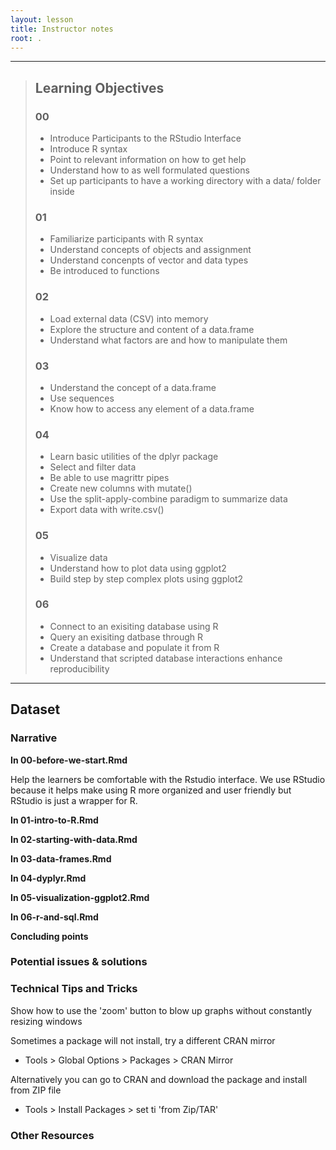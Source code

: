 ```yaml
---
layout: lesson
title: Instructor notes
root: .
---
```


-----------
> ## Learning Objectives
> ### 00
> - Introduce Participants to the RStudio Interface
> - Introduce R syntax
> - Point to relevant information on how to get help
> - Understand how to as well formulated questions
> - Set up participants to have a working directory with a data/ folder inside
> ### 01
> - Familiarize participants with R syntax
> - Understand concepts of objects and assignment
> - Understand concenpts of vector and data types
> - Be introduced to functions
> ### 02
> - Load external data (CSV) into memory
> - Explore the structure and content of a data.frame
> - Understand what factors are and how to manipulate them
> ### 03
> - Understand the concept of a data.frame
> - Use sequences
> - Know how to access any element of a data.frame
> ### 04
> - Learn basic utilities of the dplyr package
> - Select and filter data
> - Be able to use magrittr pipes
> - Create new columns with mutate()
> - Use the split-apply-combine paradigm to summarize data
> - Export data with write.csv()
> ### 05
> - Visualize data
> - Understand how to plot data using ggplot2
> - Build step by step complex plots using ggplot2
> ### 06
> - Connect to an exisiting database using R
> - Query an exisiting datbase through R
> - Create a database and populate it from R
> - Understand that scripted database interactions enhance reproducibility 
-----------
## Dataset


### Narrative

**In 00-before-we-start.Rmd**

Help the learners be comfortable with the Rstudio interface. We use RStudio because it helps make using R more organized and user friendly but RStudio is just a wrapper for R. 

**In 01-intro-to-R.Rmd**

**In 02-starting-with-data.Rmd**

**In 03-data-frames.Rmd**

**In 04-dyplyr.Rmd**

**In 05-visualization-ggplot2.Rmd**

**In 06-r-and-sql.Rmd**

**Concluding points**  

### Potential issues & solutions

### Technical Tips and Tricks

Show how to use the 'zoom' button to blow up graphs without constantly resizing windows

Sometimes a package will not install, try a different CRAN mirror 
- Tools > Global Options > Packages > CRAN Mirror   

Alternatively you can go to CRAN and download the package and install from ZIP file
-   Tools > Install Packages > set ti 'from Zip/TAR'

### Other Resources

##
